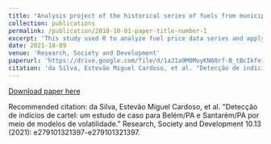 ```yaml
---
title: "Analysis project of the historical series of fuels from municipalities in the state of Pará using ARCH and GARCH models"
collection: publications
permalink: /publication/2010-10-01-paper-title-number-1
excerpt: 'This study used R to analyze fuel price data series and apply ARCH and GARCH family forecast models. In it, we model the series using analysis of variance models to understand the behavior of the errors. The main objective of the project is to understand if there are signs of cartel in the behavior of the series either in the variance or in the mean of the series.'
date: 2021-10-09
venue: 'Research, Society and Development'
paperurl: 'https://drive.google.com/file/d/1aJ1a9M0MuyKN60rf-B_tBcIkfe1j-TSY/view?usp=sharing'
citation: 'da Silva, Estevão Miguel Cardoso, et al. "Detecção de indícios de cartel: um estudo de caso para Belém/PA e Santarém/PA por meio de modelos de volatilidade." Research, Society and Development 10.13 (2021): e279101321397-e279101321397.'
---
```


[Download paper here](https://github.com/estevaocardoso/estevaocardoso/blob/master/files/21397-Article-256318-1-10-20211012%20(2).pdf)

Recommended citation: da Silva, Estevão Miguel Cardoso, et al. "Detecção de indícios de cartel: um estudo de caso para Belém/PA e Santarém/PA por meio de modelos de volatilidade." Research, Society and Development 10.13 (2021): e279101321397-e279101321397.
